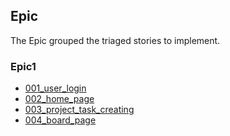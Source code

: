 ## Epic

The Epic grouped the triaged stories to implement.

### Epic1

- [001_user_login](./001_user_login.md)
- [002_home_page](./002_home_page.md)
- [003_project_task_creating](./003_project_task_creating.md)
- [004_board_page](./004_board_page.md)
